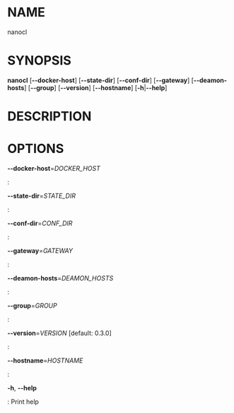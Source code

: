 # NAME

nanocl

# SYNOPSIS

**nanocl** \[**\--docker-host**\] \[**\--state-dir**\]
\[**\--conf-dir**\] \[**\--gateway**\] \[**\--deamon-hosts**\]
\[**\--group**\] \[**\--version**\] \[**\--hostname**\]
\[**-h**\|**\--help**\]

# DESCRIPTION

# OPTIONS

**\--docker-host**=*DOCKER_HOST*

:   

**\--state-dir**=*STATE_DIR*

:   

**\--conf-dir**=*CONF_DIR*

:   

**\--gateway**=*GATEWAY*

:   

**\--deamon-hosts**=*DEAMON_HOSTS*

:   

**\--group**=*GROUP*

:   

**\--version**=*VERSION* \[default: 0.3.0\]

:   

**\--hostname**=*HOSTNAME*

:   

**-h**, **\--help**

:   Print help

